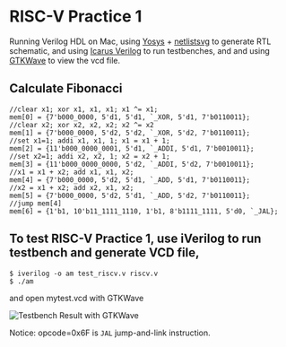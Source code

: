 # RISC-V Practice 1

Running Verilog HDL on Mac, using [Yosys](https://github.com/YosysHQ/yosys) + [netlistsvg](https://github.com/nturley/netlistsvg) to generate RTL schematic, and using [Icarus Verilog](https://github.com/steveicarus/iverilog) to run testbenches, and and using [GTKWave](https://gtkwave.sourceforge.net) to view the vcd file.

## Calculate Fibonacci
```
//clear x1; xor x1, x1, x1; x1 ^= x1;
mem[0] = {7'b000_0000, 5'd1, 5'd1, `_XOR, 5'd1, 7'b0110011};
//clear x2; xor x2, x2, x2; x2 ^= x2
mem[1] = {7'b000_0000, 5'd2, 5'd2, `_XOR, 5'd2, 7'b0110011};
//set x1=1; addi x1, x1, 1; x1 = x1 + 1;
mem[2] = {11'b000_0000_0001, 5'd1, `_ADDI, 5'd1, 7'b0010011};
//set x2=1; addi x2, x2, 1; x2 = x2 + 1;
mem[3] = {11'b000_0000_0000, 5'd2, `_ADDI, 5'd2, 7'b0010011};
//x1 = x1 + x2; add x1, x1, x2;
mem[4] = {7'b000_0000, 5'd2, 5'd1, `_ADD, 5'd1, 7'b0110011};
//x2 = x1 + x2; add x2, x1, x2;
mem[5] = {7'b000_0000, 5'd2, 5'd1, `_ADD, 5'd2, 7'b0110011};
//jump mem[4]
mem[6] = {1'b1, 10'b11_1111_1110, 1'b1, 8'b1111_1111, 5'd0, `_JAL};
```

## To test RISC-V Practice 1, use iVerilog to run testbench and generate VCD file,

```
$ iverilog -o am test_riscv.v riscv.v
$ ./am
```
and open mytest.vcd with GTKWave

![Testbench Result with GTKWave](https://user-images.githubusercontent.com/1651641/215306059-326b107f-1535-4a6e-aea6-4903d7fcaa11.png)

Notice: opcode=0x6F is `JAL` jump-and-link instruction.
